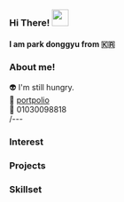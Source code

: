 ### Hi There! <img src="https://raw.githubusercontent.com/MartinHeinz/MartinHeinz/master/wave.gif" width="30px">
#### I am park donggyu from :kr:

### About me!
 
:alien: I'm still hungry. <br/>
:raised_hands: [portpolio](https://pdg0526.notion.site/portfolio-31a1849c6bc5460484768613b3acb054) <br/>
:iphone: 01030098818 <br/>
/---
### Interest

### Projects

### Skillset




<!--

### Hi there 👋

**whereyoulive/whereyoulive** is a ✨ _special_ ✨ repository because its `README.md` (this file) appears on your GitHub profile.

Here are some ideas to get you started:

- 🔭 I’m currently working on ...
- 🌱 I’m currently learning ...
- 👯 I’m looking to collaborate on ...
- 🤔 I’m looking for help with ...
- 💬 Ask me about ...
- 📫 How to reach me: ...
- 😄 Pronouns: ...
- ⚡ Fun fact: ...
-->

